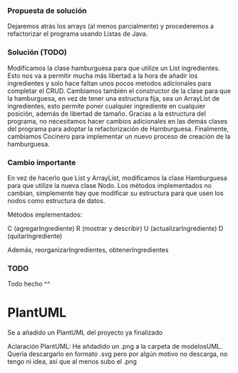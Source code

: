 ### Propuesta de solución

Dejaremos atrás los arrays (al menos parcialmente) y procederemos a refactorizar el programa usando Listas de Java.

### Solución (TODO)

Modificamos la clase hamburguesa para que utilize un List<Ingrediente> ingredientes. Esto nos va a permitir mucha más libertad a la hora de añadir los ingredientes y solo hace faltan unos pocos metodos adicionales para completar el CRUD. Cambiamos también el constructor de la clase para que la hamburguesa, en vez de tener una estructura fija, sea un ArrayList de ingredientes, esto permite poner cualquier ingrediente en cualquier posición, además de libertad de tamaño.
Gracias a la estructura del programa, no necesitamos hacer cambios adicionales en las demás clases del programa para adoptar la refactorización de Hamburguesa.
Finalmente, cambiamos Cocinero para implementar un nuevo proceso de creación de la hamburguesa.

### Cambio importante

En vez de hacerlo que List y ArrayList, modificamos la clase Hamburguesa para que utilize la nueva clase Nodo. Los métodos implementados no cambian, simplemente hay que modificar su estructura para que usen los nodos como estructura de datos.

Métodos implementados:

C (agregarIngrediente)
R (mostrar y describir)
U (actualizarIngrediente)
D (quitarIngrediente)

Además, reorganizarIngredientes, obtenerIngredientes

### TODO

Todo hecho ^^

# PlantUML

Se a añadido un PlantUML del proyecto ya finalizado

Aclaración PlantUML: He añdadido un .png a la carpeta de modelosUML. Quería descargarlo en formato .svg pero por algún motivo no descarga, no tengo ni idea, así que al menos subo el .png